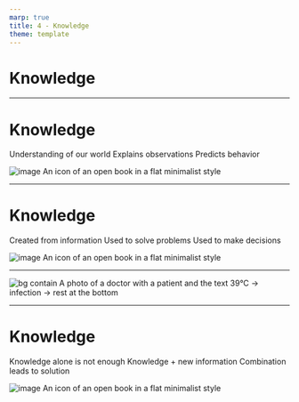 ```yaml
---
marp: true
title: 4 - Knowledge
theme: template
---
```


<!-- _class: title-only -->

# Knowledge

---

<!-- _class: title-two-content-left-center -->

# Knowledge

Understanding of our world
Explains observations
Predicts behavior

![image An icon of an open book in a flat minimalist style](images/placeholder.png)

---

<!-- _class: title-two-content-left-center -->

# Knowledge

Created from information
Used to solve problems
Used to make decisions

![image An icon of an open book in a flat minimalist style](images/placeholder.png)

---

<!-- _class: one-pane -->

![bg contain A photo of a doctor with a patient and the text 39°C -> infection -> rest at the bottom](images/placeholder.png)


---

<!-- _class: title-two-content-left-center -->

# Knowledge

Knowledge alone is not enough
Knowledge + new information
Combination leads to solution

![image An icon of an open book in a flat minimalist style](images/placeholder.png)
